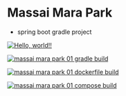 # Massai Mara Park

+ spring boot gradle project

[![Hello, world!!](https://github.com/1TAEKIM/massari_mara_park01/actions/workflows/01helloworld.yaml/badge.svg)](https://github.com/1TAEKIM/massari_mara_park01/actions/workflows/01helloworld.yaml)

[![massai mara park 01 gradle build](https://github.com/1TAEKIM/massari_mara_park01/actions/workflows/02mmp01_gradle_build.yaml/badge.svg)](https://github.com/1TAEKIM/massari_mara_park01/actions/workflows/02mmp01_gradle_build.yaml)

[![massai mara park 01 dockerfile build](https://github.com/1TAEKIM/massari_mara_park01/actions/workflows/03mmp01_dockerfile.yaml/badge.svg)](https://github.com/1TAEKIM/massari_mara_park01/actions/workflows/03mmp01_dockerfile.yaml)

[![massai mara park 01 compose build](https://github.com/1TAEKIM/massari_mara_park01/actions/workflows/04mmp01_compose_build.yaml/badge.svg)](https://github.com/1TAEKIM/massari_mara_park01/actions/workflows/04mmp01_compose_build.yaml)